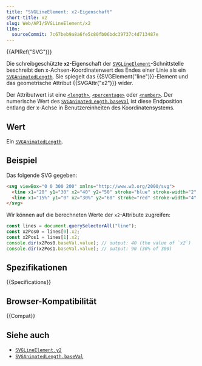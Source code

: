 ```yaml
---
title: "SVGLineElement: x2-Eigenschaft"
short-title: x2
slug: Web/API/SVGLineElement/x2
l10n:
  sourceCommit: 7c67beb9a8a6fe5c80fb06bdc39737c4d713487e
---
```


{{APIRef("SVG")}}

Die schreibgeschützte **`x2`**-Eigenschaft der [`SVGLineElement`](/de/docs/Web/API/SVGLineElement)-Schnittstelle beschreibt den x-Achsen-Koordinatenwert des Endes einer Linie als ein [`SVGAnimatedLength`](/de/docs/Web/API/SVGAnimatedLength). Sie spiegelt das {{SVGElement("line")}}-Element und das geometrische Attribut {{SVGAttr("x2")}} wider.

Der Attributwert ist eine [`<length>`](/de/docs/Web/SVG/Content_type#length), [`<percentage>`](/de/docs/Web/SVG/Content_type#percentage) oder [`<number>`](/de/docs/Web/SVG/Content_type#number). Der numerische Wert des [`SVGAnimatedLength.baseVal`](/de/docs/Web/API/SVGAnimatedLength/baseVal) ist diese Endposition entlang der x-Achse in Benutzereinheiten des Koordinatensystems.

## Wert

Ein [`SVGAnimatedLength`](/de/docs/Web/API/SVGAnimatedLength).

## Beispiel

Das folgende SVG gegeben:

```html
<svg viewBox="0 0 300 200" xmlns="http://www.w3.org/2000/svg">
  <line x1="20" y1="30" x2="40" y2="50" stroke="blue" stroke-width="2" />
  <line x1="15%" y1="0" x2="30%" y2="60" stroke="red" stroke-width="4" />
</svg>
```

Wir können auf die berechneten Werte der `x2`-Attribute zugreifen:

```js
const lines = document.querySelectorAll("line");
const x2Pos0 = lines[0].x2;
const x2Pos1 = lines[1].x2;
console.dir(x2Pos0.baseVal.value); // output: 40 (the value of `x2`)
console.dir(x2Pos1.baseVal.value); // output: 90 (30% of 300)
```

## Spezifikationen

{{Specifications}}

## Browser-Kompatibilität

{{Compat}}

## Siehe auch

- [`SVGLineElement.y2`](/de/docs/Web/API/SVGLineElement/y2)
- [`SVGAnimatedLength.baseVal`](/de/docs/Web/API/SVGAnimatedLength/baseVal)
